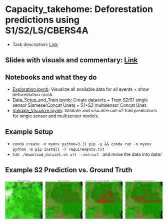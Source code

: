 # Capacity_takehome: Deforestation predictions using S1/S2/LS/CBERS4A

- Task description: [Link](https://storage.googleapis.com/capacity_shared/Technical%20Take-Home%20Exercise%20Multi-Sensor%20Deforestation%20Detection.pdf)

## Slides with visuals and commentary: [Link](https://docs.google.com/presentation/d/1tItbbZQ-TN-Qxc1ZezJLTdLC7mL_EHSxQKBgPThgXWc/edit?usp=sharing)

## Notebooks and what they do
- [Exploration.ipynb](Exploration.ipynb): Visualize all available data for all events + show deforestation mask.
- [Data_Setup_and_Train.ipynb](Data_Setup_and_Train.ipynb): Create datasets + Train S2/S1 single sensor Siamese/Concat Unets + S1+S2 multisensor Concat Unet.
- [Validate_Visualize.ipynb](Validate_Visualize.ipynb): Validate and visualize out-of-fold predictions for single sensor and multisensor models.

## Example Setup
- `conda create -n myenv python=3.11 pip -y && conda run -n myenv python -m pip install -r requirements.txt`
- run `./download_dataset.sh all --extract ` and move the data into data/


## Example S2 Prediction vs. Ground Truth

![Example S2 Prediction vs. Ground Truth](figures/example_pred_s2.png)
